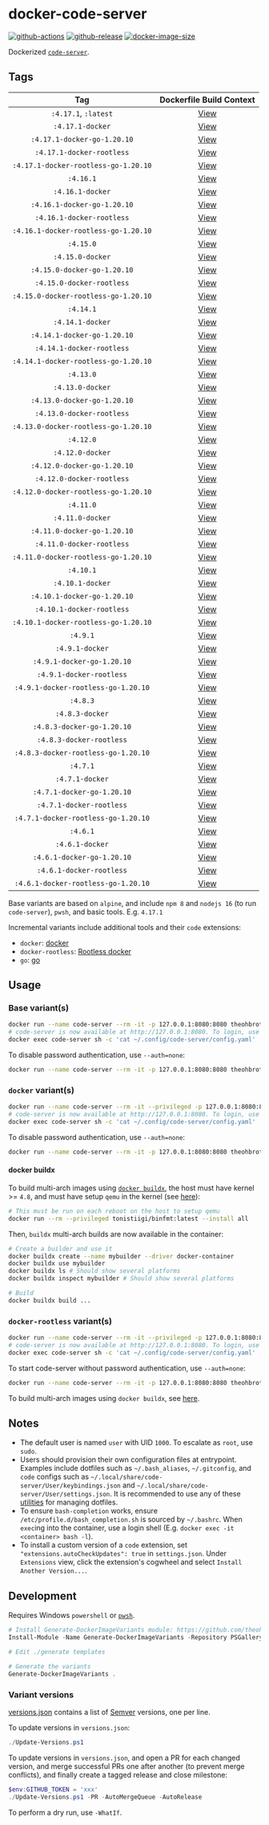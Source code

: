 # docker-code-server

[![github-actions](https://github.com/theohbrothers/docker-code-server/workflows/ci-master-pr/badge.svg)](https://github.com/theohbrothers/docker-code-server/actions)
[![github-release](https://img.shields.io/github/v/release/theohbrothers/docker-code-server?style=flat-square)](https://github.com/theohbrothers/docker-code-server/releases/)
[![docker-image-size](https://img.shields.io/docker/image-size/theohbrothers/docker-code-server/latest)](https://hub.docker.com/r/theohbrothers/docker-code-server)

Dockerized [`code-server`](https://github.com/coder/code-server).

## Tags

| Tag | Dockerfile Build Context |
|:-------:|:---------:|
| `:4.17.1`, `:latest` | [View](variants/4.17.1) |
| `:4.17.1-docker` | [View](variants/4.17.1-docker) |
| `:4.17.1-docker-go-1.20.10` | [View](variants/4.17.1-docker-go-1.20.10) |
| `:4.17.1-docker-rootless` | [View](variants/4.17.1-docker-rootless) |
| `:4.17.1-docker-rootless-go-1.20.10` | [View](variants/4.17.1-docker-rootless-go-1.20.10) |
| `:4.16.1` | [View](variants/4.16.1) |
| `:4.16.1-docker` | [View](variants/4.16.1-docker) |
| `:4.16.1-docker-go-1.20.10` | [View](variants/4.16.1-docker-go-1.20.10) |
| `:4.16.1-docker-rootless` | [View](variants/4.16.1-docker-rootless) |
| `:4.16.1-docker-rootless-go-1.20.10` | [View](variants/4.16.1-docker-rootless-go-1.20.10) |
| `:4.15.0` | [View](variants/4.15.0) |
| `:4.15.0-docker` | [View](variants/4.15.0-docker) |
| `:4.15.0-docker-go-1.20.10` | [View](variants/4.15.0-docker-go-1.20.10) |
| `:4.15.0-docker-rootless` | [View](variants/4.15.0-docker-rootless) |
| `:4.15.0-docker-rootless-go-1.20.10` | [View](variants/4.15.0-docker-rootless-go-1.20.10) |
| `:4.14.1` | [View](variants/4.14.1) |
| `:4.14.1-docker` | [View](variants/4.14.1-docker) |
| `:4.14.1-docker-go-1.20.10` | [View](variants/4.14.1-docker-go-1.20.10) |
| `:4.14.1-docker-rootless` | [View](variants/4.14.1-docker-rootless) |
| `:4.14.1-docker-rootless-go-1.20.10` | [View](variants/4.14.1-docker-rootless-go-1.20.10) |
| `:4.13.0` | [View](variants/4.13.0) |
| `:4.13.0-docker` | [View](variants/4.13.0-docker) |
| `:4.13.0-docker-go-1.20.10` | [View](variants/4.13.0-docker-go-1.20.10) |
| `:4.13.0-docker-rootless` | [View](variants/4.13.0-docker-rootless) |
| `:4.13.0-docker-rootless-go-1.20.10` | [View](variants/4.13.0-docker-rootless-go-1.20.10) |
| `:4.12.0` | [View](variants/4.12.0) |
| `:4.12.0-docker` | [View](variants/4.12.0-docker) |
| `:4.12.0-docker-go-1.20.10` | [View](variants/4.12.0-docker-go-1.20.10) |
| `:4.12.0-docker-rootless` | [View](variants/4.12.0-docker-rootless) |
| `:4.12.0-docker-rootless-go-1.20.10` | [View](variants/4.12.0-docker-rootless-go-1.20.10) |
| `:4.11.0` | [View](variants/4.11.0) |
| `:4.11.0-docker` | [View](variants/4.11.0-docker) |
| `:4.11.0-docker-go-1.20.10` | [View](variants/4.11.0-docker-go-1.20.10) |
| `:4.11.0-docker-rootless` | [View](variants/4.11.0-docker-rootless) |
| `:4.11.0-docker-rootless-go-1.20.10` | [View](variants/4.11.0-docker-rootless-go-1.20.10) |
| `:4.10.1` | [View](variants/4.10.1) |
| `:4.10.1-docker` | [View](variants/4.10.1-docker) |
| `:4.10.1-docker-go-1.20.10` | [View](variants/4.10.1-docker-go-1.20.10) |
| `:4.10.1-docker-rootless` | [View](variants/4.10.1-docker-rootless) |
| `:4.10.1-docker-rootless-go-1.20.10` | [View](variants/4.10.1-docker-rootless-go-1.20.10) |
| `:4.9.1` | [View](variants/4.9.1) |
| `:4.9.1-docker` | [View](variants/4.9.1-docker) |
| `:4.9.1-docker-go-1.20.10` | [View](variants/4.9.1-docker-go-1.20.10) |
| `:4.9.1-docker-rootless` | [View](variants/4.9.1-docker-rootless) |
| `:4.9.1-docker-rootless-go-1.20.10` | [View](variants/4.9.1-docker-rootless-go-1.20.10) |
| `:4.8.3` | [View](variants/4.8.3) |
| `:4.8.3-docker` | [View](variants/4.8.3-docker) |
| `:4.8.3-docker-go-1.20.10` | [View](variants/4.8.3-docker-go-1.20.10) |
| `:4.8.3-docker-rootless` | [View](variants/4.8.3-docker-rootless) |
| `:4.8.3-docker-rootless-go-1.20.10` | [View](variants/4.8.3-docker-rootless-go-1.20.10) |
| `:4.7.1` | [View](variants/4.7.1) |
| `:4.7.1-docker` | [View](variants/4.7.1-docker) |
| `:4.7.1-docker-go-1.20.10` | [View](variants/4.7.1-docker-go-1.20.10) |
| `:4.7.1-docker-rootless` | [View](variants/4.7.1-docker-rootless) |
| `:4.7.1-docker-rootless-go-1.20.10` | [View](variants/4.7.1-docker-rootless-go-1.20.10) |
| `:4.6.1` | [View](variants/4.6.1) |
| `:4.6.1-docker` | [View](variants/4.6.1-docker) |
| `:4.6.1-docker-go-1.20.10` | [View](variants/4.6.1-docker-go-1.20.10) |
| `:4.6.1-docker-rootless` | [View](variants/4.6.1-docker-rootless) |
| `:4.6.1-docker-rootless-go-1.20.10` | [View](variants/4.6.1-docker-rootless-go-1.20.10) |

Base variants are based on `alpine`, and include `npm 8` and `nodejs 16` (to run `code-server`), `pwsh`, and basic tools. E.g. `4.17.1`

Incremental variants include additional tools and their `code` extensions:

- `docker`: [docker](https://docs.docker.com/engine/)
- `docker-rootless`: [Rootless docker](https://docs.docker.com/engine/security/rootless/)
- `go`: [go](https://go.dev)

## Usage

### Base variant(s)

```sh
docker run --name code-server --rm -it -p 127.0.0.1:8080:8080 theohbrothers/docker-code-server:4.17.1
# code-server is now available at http://127.0.0.1:8080. To login, use the password in the config file: --bind-addr=0.0.0.0:8080 --auth=none --disable-telemetry --disable-update-check
docker exec code-server sh -c 'cat ~/.config/code-server/config.yaml'
```

To disable password authentication, use `--auth=none`:

```sh
docker run --name code-server --rm -it -p 127.0.0.1:8080:8080 theohbrothers/docker-code-server:4.17.1 --bind-addr=0.0.0.0:8080 --auth=none --disable-telemetry --disable-update-check
```

### `docker` variant(s)

```sh
docker run --name code-server --rm -it --privileged -p 127.0.0.1:8080:8080 theohbrothers/docker-code-server:4.17.1-docker
# code-server is now available at http://127.0.0.1:8080. To login, use the password in the config file:
docker exec code-server sh -c 'cat ~/.config/code-server/config.yaml'
```

To disable password authentication, use `--auth=none`:

```sh
docker run --name code-server --rm -it -p 127.0.0.1:8080:8080 theohbrothers/docker-code-server:4.17.1-docker --bind-addr=0.0.0.0:8080 --auth=none --disable-telemetry --disable-update-check
```

#### docker buildx

To build multi-arch images using [`docker buildx`](https://docs.docker.com/engine/reference/commandline/buildx/), the host must have kernel >= `4.8`, and must have setup `qemu` in the kernel (see [here](https://github.com/docker/setup-qemu-action)):

```sh
# This must be run on each reboot on the host to setup qemu
docker run --rm --privileged tonistiigi/binfmt:latest --install all
```

Then, `buildx` multi-arch builds are now available in the container:

```sh
# Create a builder and use it
docker buildx create --name mybuilder --driver docker-container
docker buildx use mybuilder
docker buildx ls # Should show several platforms
docker buildx inspect mybuilder # Should show several platforms

# Build
docker buildx build ...
```

### `docker-rootless` variant(s)

```sh
docker run --name code-server --rm -it --privileged -p 127.0.0.1:8080:8080 theohbrothers/docker-code-server:4.17.1-docker-rootless
# code-server is now available at http://127.0.0.1:8080. To login, use the password in the config file:
docker exec code-server sh -c 'cat ~/.config/code-server/config.yaml'
```

To start code-server without password authentication, use `--auth=none`:

```sh
docker run --name code-server --rm -it -p 127.0.0.1:8080:8080 theohbrothers/docker-code-server:4.17.1-docker-rootless --bind-addr=0.0.0.0:8080 --auth=none --disable-telemetry --disable-update-check
```

To build multi-arch images using `docker buildx`, see [here](#docker-buildx).

## Notes

- The default user is named `user` with UID `1000`. To escalate as `root`, use `sudo`.
- Users should provision their own configuration files at entrypoint. Examples include dotfiles such as `~/.bash_aliases`, `~/.gitconfig`, and `code` configs such as `~/.local/share/code-server/User/keybindings.json` and `~/.local/share/code-server/User/settings.json`. It is recommended to use any of these [utilities](https://dotfiles.github.io/utilities/) for managing dotfiles.
- To ensure `bash-completion` works, ensure `/etc/profile.d/bash_completion.sh` is sourced by `~/.bashrc`. When `exec`ing into the container, use a login shell (E.g. `docker exec -it <container> bash -l`).
- To install a custom version of a `code` extension, set `"extensions.autoCheckUpdates": true` in `settings.json`. Under `Extensions` view, click the extension's cogwheel and select `Install Another Version...`.

## Development

Requires Windows `powershell` or [`pwsh`](https://github.com/PowerShell/PowerShell).

```powershell
# Install Generate-DockerImageVariants module: https://github.com/theohbrothers/Generate-DockerImageVariants
Install-Module -Name Generate-DockerImageVariants -Repository PSGallery -Scope CurrentUser -Force -Verbose

# Edit ./generate templates

# Generate the variants
Generate-DockerImageVariants .
```

### Variant versions

[versions.json](generate/definitions/versions.json) contains a list of [Semver](https://semver.org/) versions, one per line.

To update versions in `versions.json`:

```powershell
./Update-Versions.ps1
```

To update versions in `versions.json`, and open a PR for each changed version, and merge successful PRs one after another (to prevent merge conflicts), and finally create a tagged release and close milestone:

```powershell
$env:GITHUB_TOKEN = 'xxx'
./Update-Versions.ps1 -PR -AutoMergeQueue -AutoRelease
```

To perform a dry run, use `-WhatIf`.
